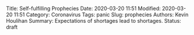 Title: Self-fulfilling Prophecies
Date: 2020-03-20 11:51
Modified: 2020-03-20 11:51
Category: Coronavirus
Tags: panic
Slug: prophecies
Authors: Kevin Houlihan
Summary: Expectations of shortages lead to shortages.
Status: draft

